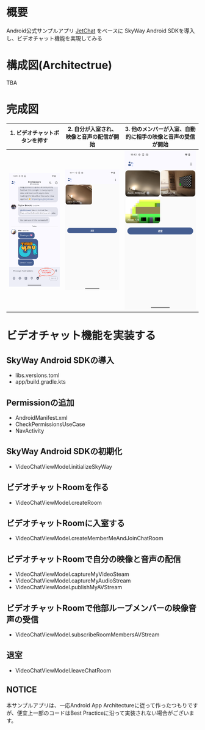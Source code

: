 # 概要
Android公式サンプルアプリ [JetChat](https://github.com/android/compose-samples/tree/main/Jetchat) をベースに SkyWay Android SDKを導入し、ビデオチャット機能を実現してみる

# 構成図(Architectrue)
TBA

# 完成図
| 1. ビデオチャットボタンを押す | 2. 自分が入室され、映像と音声の配信が開始 | 3. 他のメンバーが入室、自動的に相手の映像と音声の受信が開始 |
| -- | -- | -- |
| <img src="screenshots/videochat/1_launch_videochat.png" width="300"/> | <img src="screenshots/videochat/2_join_room.png" width="300"/> | <img src="screenshots/videochat/3_more_member_join.png" width="300"/> | 

# ビデオチャット機能を実装する

## SkyWay Android SDKの導入
- libs.versions.toml
- app/build.gradle.kts

## Permissionの追加
- AndroidManifest.xml
- CheckPermissionsUseCase
- NavActivity

## SkyWay Android SDKの初期化
- VideoChatViewModel.initializeSkyWay

## ビデオチャットRoomを作る
- VideoChatViewModel.createRoom

## ビデオチャットRoomに入室する
- VideoChatViewModel.createMemberMeAndJoinChatRoom

## ビデオチャットRoomで自分の映像と音声の配信
- VideoChatViewModel.captureMyVideoSteam
- VideoChatViewModel.captureMyAudioStream
- VideoChatViewModel.publishMyAVStream

## ビデオチャットRoomで他部ループメンバーの映像音声の受信
- VideoChatViewModel.subscribeRoomMembersAVStream

## 退室
- VideoChatViewModel.leaveChatRoom

## NOTICE
本サンプルアプリは、一応Android App Architectureに従って作ったつもりですが、便宜上一部のコードはBest Practiceに沿って実装されない場合がございます。

